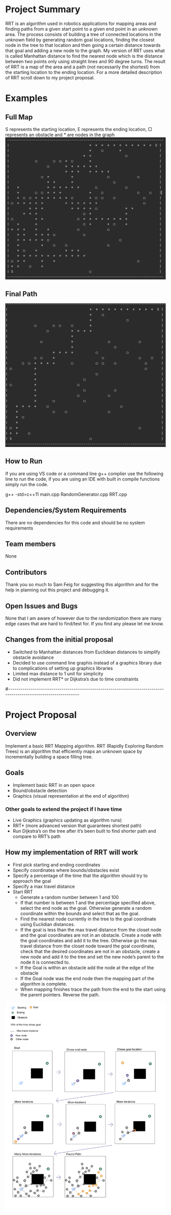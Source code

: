 # Project Summary
RRT is an algorithm used in robotics applications for mapping areas and finding paths from a given start point to a given end point in an unknown area. The process consists of building a tree of connected locations in the unknown field by generating random goal locations, finding the closest node in the tree to that location and then going a certain distance towards that goal and adding a new node to the graph. My version of RRT uses what is called Manhattan distance to find the nearest node which is the distance between two points only using straight lines and 90 degree turns. The result of RRT is a map of the area and a path (not necessarily the shortest) from the starting location to the ending location. For a more detailed description of RRT scroll down to my project proposal.

# Examples
## Full Map 
S represents the starting location, E represents  the ending location, ▢ represents an obstacle and * are nodes in the graph
<img src="https://github.com/jaseychanders/RRT/blob/main/RRT%20Full%20Map.png" width="600">

## Final Path
<img src="https://github.com/jaseychanders/RRT/blob/main/RRT%20Path.png" width="600">

## How to Run
If you are using VS code or a command line g++ complier use the following line to run the code, if you are using an IDE with built in compile functions simply run the code. 

g++ -std=c++11 main.cpp RandomGenerator.cpp RRT.cpp

## Dependencies/System Requirements
There are no dependencies for this code and should be no system requirements

## Team members
None

## Contributors
Thank you so much to Sam Feig for suggesting this algorithm and for the help in planning out this project and debugging it.

## Open Issues and Bugs
None that I am aware of however due to the randomization there are many edge cases that are hard to find/test for. If you find any please let me know.

## Changes from the initial proposal
* Switched to Manhattan distances from Euclidean distances to simplify obstacle avoidance
* Decided to use command line graphis instead of a graphics library due to complications of setting up graphics libraries
* Limited max distance to 1 unit for simplicity
* Did not implement RRT* or Dijkstra’s due to time constraints




#----------------------------------------------------------------------------------------------------------------

# Project Proposal

## Overview 
Implement a basic RRT Mapping algorithm. RRT (Rapidly Exploring Random Trees) is an algorithm that efficiently maps an unknown space by incrementally building a space filling tree. 

## Goals
* Implement basic RRT in an open space
* Bound/obstacle detection
* Graphics (visual representation at the end of algorithm)

### Other goals to extend the project if I have time
* Live Graphics (graphics updating as algorithm runs)
* RRT* (more advanced version that guarantees shortest path) 
* Run Dijkstra’s on the tree after it’s been built to find shorter path and compare to RRT’s path

## How my implementation of RRT will work
* First pick starting and ending coordinates
* Specify coordinates where bounds/obstacles exist 
* Specify a percentage of the time that the algorithm should try to approach the goal
* Specify a max travel distance
* Start RRT
  * Generate a random number between 1 and 100
  * If that number is between 1 and the percentage specified above, select the end node as the goal. Otherwise generate a random coordinate within the bounds and select that as the goal. 
  * Find the nearest node currently in the tree to the goal coordinate using Euclidian distances.
  * If the goal is less than the max travel distance from the closet node and the goal coordinates are not in an obstacle. Create a node with the goal coordinates and add it to the tree. Otherwise go the max travel distance from the closet node toward the goal coordinate, check that the desired coordinates are not in an obstacle, create a new node and add it to the tree and set the new node’s parent to the node it is connected to. 
  * If the Goal is within an obstacle add the node at the edge of the obstacle
  * If the Goal node was the end node then the mapping part of the algorithm is complete.
  * When mapping finishes trace the path from the end to the start using the parent pointers. Reverse the path.  

![alt text](https://github.com/jaseychanders/RRT/blob/main/IMG_0085.jpg)
